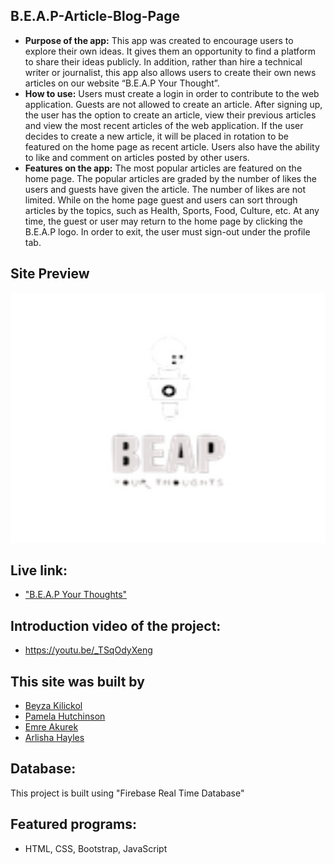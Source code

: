 ## B.E.A.P-Article-Blog-Page
* **Purpose of the app:** 
   This app was created to encourage users to explore their own ideas. It gives them an opportunity to find a platform to share their ideas publicly. In addition, rather than hire a technical writer or journalist, this app also allows users to create their own news articles on our website “B.E.A.P Your Thought”. 
* **How to use:**
   Users must create a login in order to contribute to the web application. Guests are not allowed to create an article. After signing up, the user has the option to create an article, view their previous articles and view the most recent articles of the web application. If the user decides to create a new article, it will be placed in rotation to be featured on the home page as recent article. Users also have the ability to like and comment on articles posted by other users.
* **Features on the app:**
    The most popular articles are featured on the home page. The popular articles are graded by the number of likes the users and guests have given the article. The number of likes are not limited. While on the home page guest and users can sort through articles by the topics, such as Health, Sports, Food, Culture, etc. At any time, the guest or user may return to the home page by clicking the B.E.A.P logo. In order to exit, the user must sign-out under the profile tab. 

## Site Preview

<img src="BEAPlogo.png" height="400px" width="600px">
   
## Live link: 
- ["B.E.A.P Your Thoughts"](http://beap.surge.sh/)

## Introduction video of the project: 
- https://youtu.be/_TSqOdyXeng

## This site was built by
- [Beyza Kilickol](https://github.com/beyzakilickol) 
- [Pamela Hutchinson](https://github.com/pamelahutchinson) 
- [Emre Akurek](https://github.com/emreyeprem) 
- [Arlisha Hayles](https://github.com/Arlisha2019)

## Database: 
This project is built using "Firebase Real Time Database"

## Featured programs: 
- HTML, CSS, Bootstrap, JavaScript

    
